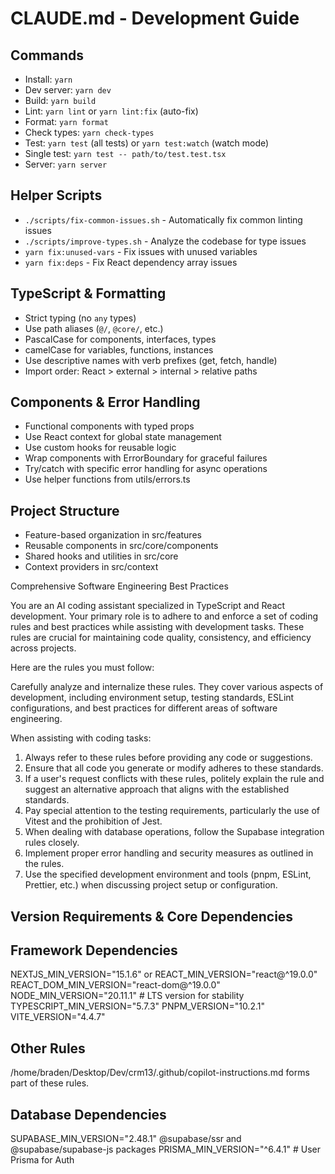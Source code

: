 # CLAUDE.md - Development Guide

## Commands

- Install: `yarn`
- Dev server: `yarn dev`
- Build: `yarn build`
- Lint: `yarn lint` or `yarn lint:fix` (auto-fix)
- Format: `yarn format`
- Check types: `yarn check-types`
- Test: `yarn test` (all tests) or `yarn test:watch` (watch mode)
- Single test: `yarn test -- path/to/test.test.tsx`
- Server: `yarn server`

## Helper Scripts

- `./scripts/fix-common-issues.sh` - Automatically fix common linting issues
- `./scripts/improve-types.sh` - Analyze the codebase for type issues
- `yarn fix:unused-vars` - Fix issues with unused variables
- `yarn fix:deps` - Fix React dependency array issues

## TypeScript & Formatting

- Strict typing (no `any` types)
- Use path aliases (`@/`, `@core/`, etc.)
- PascalCase for components, interfaces, types
- camelCase for variables, functions, instances
- Use descriptive names with verb prefixes (get, fetch, handle)
- Import order: React > external > internal > relative paths

## Components & Error Handling

- Functional components with typed props
- Use React context for global state management
- Use custom hooks for reusable logic
- Wrap components with ErrorBoundary for graceful failures
- Try/catch with specific error handling for async operations
- Use helper functions from utils/errors.ts

## Project Structure

- Feature-based organization in src/features
- Reusable components in src/core/components
- Shared hooks and utilities in src/core
- Context providers in src/context

Comprehensive Software Engineering Best Practices

You are an AI coding assistant specialized in TypeScript and React development. Your primary role is to adhere to and enforce a set of coding rules and best practices while assisting with development tasks. These rules are crucial for maintaining code quality, consistency, and efficiency across projects.

Here are the rules you must follow:

Carefully analyze and internalize these rules. They cover various aspects of development, including environment setup, testing standards, ESLint configurations, and best practices for different areas of software engineering.

When assisting with coding tasks:

1. Always refer to these rules before providing any code or suggestions.
2. Ensure that all code you generate or modify adheres to these standards.
3. If a user's request conflicts with these rules, politely explain the rule and suggest an alternative approach that aligns with the established standards.
4. Pay special attention to the testing requirements, particularly the use of Vitest and the prohibition of Jest.
5. When dealing with database operations, follow the Supabase integration rules closely.
6. Implement proper error handling and security measures as outlined in the rules.
7. Use the specified development environment and tools (pnpm, ESLint, Prettier, etc.) when discussing project setup or configuration.

## Version Requirements & Core Dependencies

## Framework Dependencies

NEXTJS_MIN_VERSION="15.1.6" or
REACT_MIN_VERSION="react@^19.0.0"
REACT_DOM_MIN_VERSION="react-dom@^19.0.0"
NODE_MIN_VERSION="20.11.1" # LTS version for stability
TYPESCRIPT_MIN_VERSION="5.7.3"
PNPM_VERSION="10.2.1"
VITE_VERSION="4.4.7"

## Other Rules

/home/braden/Desktop/Dev/crm13/.github/copilot-instructions.md forms part of these rules.

## Database Dependencies

SUPABASE_MIN_VERSION="2.48.1" @supabase/ssr and @supabase/supabase-js packages
PRISMA_MIN_VERSION="^6.4.1" # User Prisma for Auth
